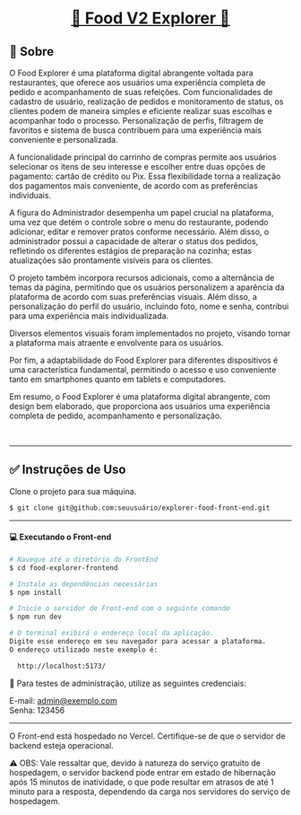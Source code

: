 <p align="center">
  <h1 align="center"><a href="">🍴 Food V2 Explorer 🍴</a></h1>
</p>

## 📝 Sobre

O Food Explorer é uma plataforma digital abrangente voltada para restaurantes, que oferece aos usuários uma experiência completa de pedido e acompanhamento de suas refeições. Com funcionalidades de cadastro de usuário, realização de pedidos e monitoramento de status, os clientes podem de maneira simples e eficiente realizar suas escolhas e acompanhar todo o processo. Personalização de perfis, filtragem de favoritos e sistema de busca contribuem para uma experiência mais conveniente e personalizada.

A funcionalidade principal do carrinho de compras permite aos usuários selecionar os itens de seu interesse e escolher entre duas opções de pagamento: cartão de crédito ou Pix. Essa flexibilidade torna a realização dos pagamentos mais conveniente, de acordo com as preferências individuais.

A figura do Administrador desempenha um papel crucial na plataforma, uma vez que detém o controle sobre o menu do restaurante, podendo adicionar, editar e remover pratos conforme necessário. Além disso, o administrador possui a capacidade de alterar o status dos pedidos, refletindo os diferentes estágios de preparação na cozinha; estas atualizações são prontamente visíveis para os clientes.

O projeto também incorpora recursos adicionais, como a alternância de temas da página, permitindo que os usuários personalizem a aparência da plataforma de acordo com suas preferências visuais. Além disso, a personalização do perfil do usuário, incluindo foto, nome e senha, contribui para uma experiência mais individualizada.

Diversos elementos visuais foram implementados no projeto, visando tornar a plataforma mais atraente e envolvente para os usuários.

Por fim, a adaptabilidade do Food Explorer para diferentes dispositivos é uma característica fundamental, permitindo o acesso e uso conveniente tanto em smartphones quanto em tablets e computadores.

Em resumo, o Food Explorer é uma plataforma digital abrangente, com design bem elaborado, que proporciona aos usuários uma experiência completa de pedido, acompanhamento e personalização.</p>
</br>

___

## ✅ Instruções de Uso

Clone o projeto para sua máquina.

```bash
$ git clone git@github.com:seuusuário/explorer-food-front-end.git
```
___ 

#### 💻 Executando o Front-end
```bash
# Navegue até o diretório do FrontEnd
$ cd food-explorer-frontend

# Instale as dependências necessárias
$ npm install

# Inicie o servidor de Front-end com o seguinte comando
$ npm run dev

# O terminal exibirá o endereço local da aplicação. 
Digite esse endereço em seu navegador para acessar a plataforma. 
O endereço utilizado neste exemplo é:

  http://localhost:5173/
```

🔑 Para testes de administração, utilize as seguintes credenciais: </br>

E-mail: admin@exemplo.com </br>
Senha: 123456

___
O Front-end está hospedado no Vercel.
Certifique-se de que o servidor de backend esteja operacional.

⚠ OBS: Vale ressaltar que, devido à natureza do serviço gratuito de hospedagem, o servidor backend pode entrar em estado de hibernação após 15 minutos de inatividade, o que pode resultar em atrasos de até 1 minuto para a resposta, dependendo da carga nos servidores do serviço de hospedagem.</p>